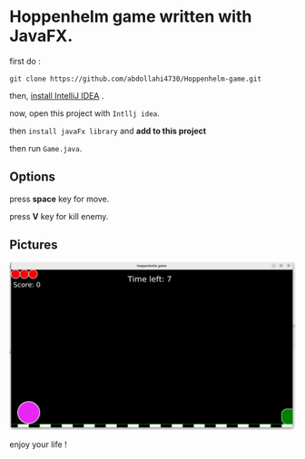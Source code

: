 # Hoppenhelm game written with JavaFX.


first do :
```
git clone https://github.com/abdollahi4730/Hoppenhelm-game.git 
```

then, [install IntelliJ IDEA](https://www.jetbrains.com/help/idea/installation-guide.html) .

now, open this project with `Intllj idea`.

then `install javaFx library` and **add to this project**

then run `Game.java`.

## Options
press **space** key for move.

press **V** key for kill enemy.

## Pictures
![Hoppenhelm game pic](https://github.com/abdollahi4730/Hoppenhelm-game/blob/main/picture/hoppenhelm_pic.jpg)


enjoy your life !

